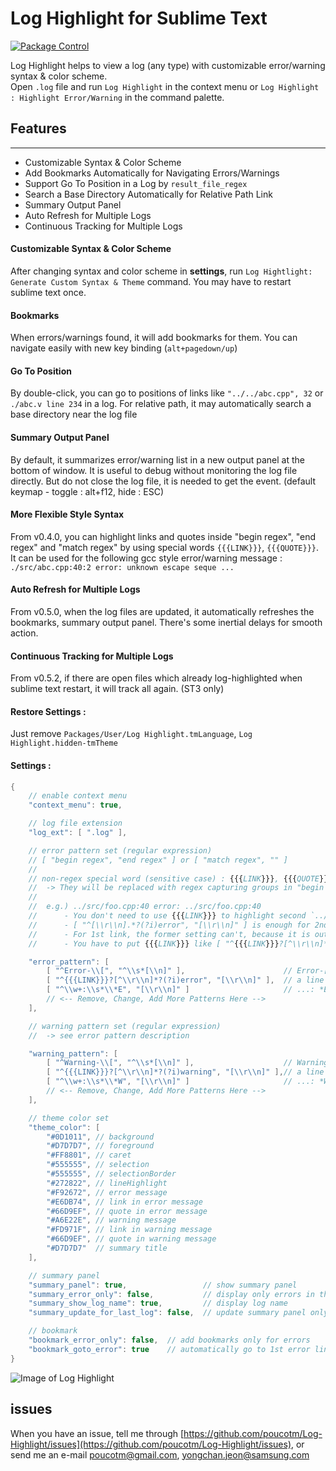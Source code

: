 # Log Highlight for Sublime Text

[![Package Control](https://packagecontrol.herokuapp.com/downloads/Log%20Highlight.svg?style=flat-square)](https://packagecontrol.io/packages/Log%20Highlight)

Log Highlight helps to view a log (any type) with customizable error/warning syntax & color scheme.  
Open `.log` file and run `Log Highlight` in the context menu or `Log Highlight : Highlight Error/Warning` in the command palette.

## Features
***********

 * Customizable Syntax & Color Scheme
 * Add Bookmarks Automatically for Navigating Errors/Warnings
 * Support Go To Position in a Log by `result_file_regex`
 * Search a Base Directory Automatically for Relative Path Link
 * Summary Output Panel
 * Auto Refresh for Multiple Logs
 * Continuous Tracking for Multiple Logs

#### Customizable Syntax & Color Scheme

After changing syntax and color scheme in **settings**, run `Log Hightlight: Generate Custom Syntax & Theme` command. You may have to restart sublime text once.

#### Bookmarks

When errors/warnings found, it will add bookmarks for them. You can navigate easily with new key binding (`alt+pagedown/up`)

#### Go To Position

By double-click, you can go to positions of links like `"../../abc.cpp", 32` or `./abc.v line 234` in a log. For relative path, it may automatically search a base directory near the log file

#### Summary Output Panel

By default, it summarizes error/warning list in a new output panel at the bottom of window. It is useful to debug without monitoring the log file directly. But do not close the log file, it is needed to get the event. (default keymap - toggle : alt+f12, hide : ESC)

#### More Flexible Style Syntax

From v0.4.0, you can highlight links and quotes inside "begin regex", "end regex" and "match regex" by using special words `{{{LINK}}}`, `{{{QUOTE}}}`. It can be used for the following gcc style error/warning message : `./src/abc.cpp:40:2 error: unknown escape seque ...`

#### Auto Refresh for Multiple Logs

From v0.5.0, when the log files are updated, it automatically refreshes the bookmarks, summary output panel. There's some inertial delays for smooth action.

#### Continuous Tracking for Multiple Logs

From v0.5.2, if there are open files which already log-highlighted when sublime text restart, it will track all again. (ST3 only)

#### Restore Settings :

Just remove `Packages/User/Log Highlight.tmLanguage`, `Log Highlight.hidden-tmTheme`

#### Settings :

```java
{
	// enable context menu
	"context_menu": true,

	// log file extension
	"log_ext": [ ".log" ],

	// error pattern set (regular expression)
	// [ "begin regex", "end regex" ] or [ "match regex", "" ]
	//
	// non-regex special word (sensitive case) : {{{LINK}}}, {{{QUOTE}}}
	//  -> They will be replaced with regex capturing groups in "begin regex", "end regex" or "match regex" for LINK regex, QUOTE regex
	//
	//  e.g.) ../src/foo.cpp:40 error: ../src/foo.cpp:40
	//      - You don't need to use {{{LINK}}} to highlight second `../src/foo.cpp` link, because it is inside begin ~ end
	//      - [ "^[\\r\\n].*?(?i)error", "[\\r\\n]" ] is enough for 2nd link
	//      - For 1st link, the former setting can't, because it is outside begin ~ end
	//      - You have to put {{{LINK}}} like [ "^{{{LINK}}}?[^\\r\\n]*?(?i)error", "[\\r\\n]" ]

	"error_pattern": [
		[ "^Error-\\[", "^\\s*[\\n]" ],                      // Error-[ ~ next empty line (multi-line)
		[ "^{{{LINK}}}?[^\\r\\n]*?(?i)error", "[\\r\\n]" ],  // a line including case-insensitive 'error' with or without a link in front of 'error'
		[ "^\\w+:\\s*\\*E", "[\\r\\n]" ]                     // ...: *E ... (single line)
		// <-- Remove, Change, Add More Patterns Here -->
	],

	// warning pattern set (regular expression)
	//  -> see error pattern description

	"warning_pattern": [
		[ "^Warning-\\[", "^\\s*[\\n]" ],                    // Warning-[ ~ next empty line (multi-line)
		[ "^{{{LINK}}}?[^\\r\\n]*?(?i)warning", "[\\r\\n]" ],// a line including case-insensitive 'warning' with or without a link in front of 'warning'
		[ "^\\w+:\\s*\\*W", "[\\r\\n]" ]                     // ...: *W ... (single line)
		// <-- Remove, Change, Add More Patterns Here -->
	],

	// theme color set
	"theme_color": [
		"#0D1011", // background
		"#D7D7D7", // foreground
		"#FF8801", // caret
		"#555555", // selection
		"#555555", // selectionBorder
		"#272822", // lineHighlight
		"#F92672", // error message
		"#E6DB74", // link in error message
		"#66D9EF", // quote in error message
		"#A6E22E", // warning message
		"#FD971F", // link in warning message
		"#66D9EF", // quote in warning message
		"#D7D7D7"  // summary title
	],

	// summary panel
	"summary_panel": true,                 // show summary panel
	"summary_error_only": false,           // display only errors in the summary panel
	"summary_show_log_name": true,         // display log name
	"summary_update_for_last_log": false,  // update summary panel only for lastly log-highlighted log

	// bookmark
	"bookmark_error_only": false,  // add bookmarks only for errors
	"bookmark_goto_error": true    // automatically go to 1st error line
}
```

![Image of Log Highlight](https://raw.githubusercontent.com/poucotm/Links/master/image/log_highlight.gif)

## issues

When you have an issue, tell me through [https://github.com/poucotm/Log-Highlight/issues](https://github.com/poucotm/Log-Highlight/issues), or send me an e-mail poucotm@gmail.com, yongchan.jeon@samsung.com